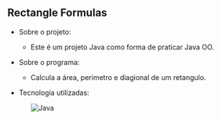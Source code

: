 ## Rectangle Formulas

- Sobre o projeto:
  - Este é um projeto Java como forma de praticar Java OO.
   
- Sobre o programa:
  - Calcula a área, perimetro e diagional de um retangulo.  

- Tecnologia utilizadas: <br>
  <ul>
     <img alt="Java" src="https://img.shields.io/badge/Java-ED8B00?style=for-the-badge&logo=openjdk&logoColor=white"/>
  </ul>
